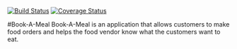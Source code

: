 [![Build Status](https://travis-ci.org/hnobi/Book-A-Meal.svg?branch=develop)](https://travis-ci.org/hnobi/Book-A-Meal)
[![Coverage Status](https://coveralls.io/repos/github/hnobi/Book-A-Meal/badge.svg?branch=develop)](https://coveralls.io/github/hnobi/Book-A-Meal?branch=develop)





#Book-A-Meal
Book-A-Meal is an application that allows customers to make food orders and helps the food
vendor know what the customers want to eat.